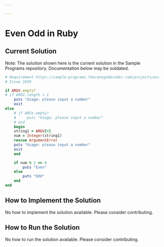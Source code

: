 ```yaml
---

---
```


# Even Odd in Ruby

## Current Solution

Note: The solution shown here is the current solution in the Sample Programs repository. Documentation below may be outdated.

```Ruby
# Requirement https://sample-programs.therenegadecoder.com/projects/even-odd/
# Issue 1839

if ARGV.empty?
# if ARGV.length < 1
    puts "Usage: please input a number"
    exit
else
    # if ARGV.empty?
    #     puts "Usage: please input a number"
    # end
    begin
    string1 = ARGV[0]
    num = Integer(string1)
    rescue ArgumentError
    puts "Usage: please input a number"
    exit
    end

    if num % 2 == 0
    	puts "Even"
    else
    	puts "Odd"
    end
end

```

## How to Implement the Solution

No how to implement the solution available. Please consider contributing.

## How to Run the Solution

No how to run the solution available. Please consider contributing.